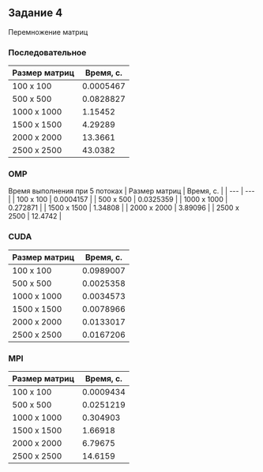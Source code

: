 ## Задание 4
Перемножение матриц

### Последовательное
| Размер матриц | Время, с. |
| --- | --- |
| 100 x 100| 0.0005467 |
| 500 x 500| 0.0828827 |
| 1000 x 1000 | 1.15452 |
| 1500 x 1500 | 4.29289 |
| 2000 x 2000 | 13.3661 |
| 2500 x 2500 | 43.0382 |


### OMP
Время выполнения при 5 потоках
| Размер матриц | Время, с. |
| --- | --- |
| 100 x 100 | 0.0004157 |
| 500 x 500 | 0.0325359 |
| 1000 x 1000 | 0.272871 |
| 1500 x 1500 | 1.34808 |
| 2000 x 2000 | 3.89096 |
| 2500 x 2500 | 12.4742 |

### CUDA
| Размер матриц | Время, с. |
| --- | --- |
| 100 x 100 | 0.0989007 |
| 500 x 500 | 0.0025358 |
| 1000 x 1000 | 0.0034573 |
| 1500 x 1500 | 0.0078966 |
| 2000 x 2000 | 0.0133017 |
| 2500 x 2500 | 0.0167206 |

### MPI
| Размер матриц | Время, с. |
| --- | --- |
| 100 x 100 | 0.0009434 |
| 500 x 500 | 0.0251219 |
| 1000 x 1000 | 0.304903 |
| 1500 x 1500 | 1.66918 |
| 2000 x 2000 | 6.79675 |
| 2500 x 2500 |  14.6159 |
